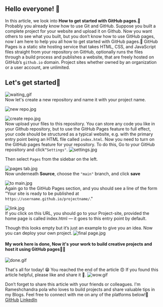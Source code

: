 ## Hello everyone! 🧡
In this article, we look into **How to get started with GitHub pages.🤩**
Probably you already know how to use Git and GitHub. Suppose you built a complete project for your website and upload it on Github. Now you want others to see what you built, but you don’t know how to use GitHub pages, now I am here to help you all how to get started with GitHub pages.🙂
GitHub Pages is a static site hosting service that takes HTML, CSS, and JavaScript files straight from your repository on GitHub, optionally runs the files through a build process and publishes a website, that are freely hosted on GitHub’s `github.io` domain.
Project sites whether owned by an organization or a user account, are unlimited.

## Let's get started🤩
![waiting_gif](https://64.media.tumblr.com/tumblr_ljkn5yjPkO1qixleeo1_400.gifv)
<br>
Now let's create a new repository and name it with your project name.


![new repo.jpg](https://cdn.hashnode.com/res/hashnode/image/upload/v1633940111035/4KqlRhhkl.jpeg)

![create repo.jpg](https://cdn.hashnode.com/res/hashnode/image/upload/v1633940124653/LlC4y9h6m.jpeg)
<br>
Now upload your files to this repository. You can store any code you like in your Github repository, but to use the GitHub Pages feature to full effect, your code should be structured as a typical website, e.g. with the primary entry point being an HTML file called `index.html`.
Now you need to turn on the GitHub pages feature for your repository. 
To do this, Go to your GitHub repository and click`“Settings"`.
![settings.jpg](https://cdn.hashnode.com/res/hashnode/image/upload/v1633940783111/_7_hJX1Vx.jpeg)
<br>

Then select `Pages` from the sidebar on the left.
<br>

![pages tab.jpg](https://cdn.hashnode.com/res/hashnode/image/upload/v1633940824260/qVnuA-vd1C.jpeg)
<br>
Now underneath **Source**, choose the `"main"` branch, and click **save**

![to main.jpg](https://cdn.hashnode.com/res/hashnode/image/upload/v1633942116822/RxImNrFw-.jpeg)
<br>
Again go to the GitHub Pages section, and you should see a line of the form "Your site is ready to be published at `https://username.github.io/projectname/`."

![link.jpg](https://cdn.hashnode.com/res/hashnode/image/upload/v1633941146983/jkDG1XNn_N.jpeg)
<br>
If you click on this URL, you should go to your Project-site, provided the home page is called index.html — it goes to this entry point by default. 

Though this looks empty but it’s just an example to give you an idea. Now you can deploy your own project.
![final page.jpg](https://cdn.hashnode.com/res/hashnode/image/upload/v1633942159332/WeBkpaNYg.jpeg)
<br>
#### My work here is done, Now it's your work to build creative projects and host it using GitHub pages🥳🧡
![done.gif](https://cdn.hashnode.com/res/hashnode/image/upload/v1633942609398/vlajJkQse.gif)

That's all for today! 😁 You reached the end of the article 😍
If you found this article helpful, please like and share it 🧡. 
![wow.gif](https://cdn.hashnode.com/res/hashnode/image/upload/v1633942604495/S0lY7iu8N.gif)
<br>


Don’t forget to share this article with your friends or colleagues. I'm Rameshchandra pola who loves to build projects and share valuable tips in my Blogs. Feel free to connect with me on any of the platforms below!🧡   
 [GitHub](https://github.com/Rameshchandrapola)  [LinkedIn](https://www.linkedin.com/in/pola-ramesh-chandra-b78347202/) 


